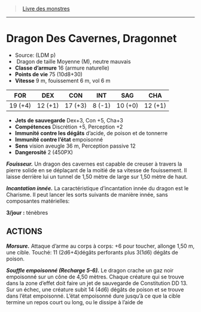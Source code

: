 ﻿> [Livre des monstres](tome_of_beasts.md)

---

# Dragon Des Cavernes, Dragonnet

- Source: (LDM p)
-  Dragon de taille Moyenne (M), neutre mauvais
- **Classe d’armure** 16 (armure naturelle)
- **Points de vie** 75 (10d8+30)
- **Vitesse** 9 m, fouissement 6 m, vol 6 m

|FOR|DEX|CON|INT|SAG|CHA|
|---|---|---|---|---|---|
|19 (+4)|12 (+1)|17 (+3)|8 (-1)|10 (+0)|12 (+1)|

- **Jets de sauvegarde** Dex+3, Con +5, Cha+3
- **Compétences** Discrétion +5, Perception +2
- **Immunité contre les dégâts** d’acide, de poison et de tonnerre
- **Immunité contre l’état** empoisonné
- **Sens** vision aveugle 36 m, Perception passive 12
- **Dangerosité** 2 (450PX)

**_Fouisseur._** Un dragon des cavernes est capable de creuser à travers la pierre solide en se déplaçant de la moitié de sa vitesse de fouissement. Il laisse derrière lui un tunnel de 1,50 mètre de large sur 1,50 mètre de haut.

**_Incantation innée._** La caractéristique d’incantation innée du dragon est le Charisme. Il peut lancer les sorts suivants de manière innée, sans composantes matérielles:

**3/jour :** ténèbres

## ACTIONS

**_Morsure._** Attaque d’arme au corps à corps: +6 pour toucher, allonge 1,50 m, une cible. Touché: 11 (2d6+4)dégâts perforants plus 3(1d6) dégâts de poison.

**_Souffle empoisonné (Recharge 5-6)._** Le dragon crache un gaz noir empoisonné sur un cône de 4,50 mètres. Chaque créature qui se trouve dans la zone d’effet doit faire un jet de sauvegarde de Constitution DD 13. Sur un échec, une créature subit 14 (4d6) dégâts de poison et se trouve dans l’état empoisonné. L’état empoisonné dure jusqu’à ce que la cible termine un repos court ou long, ou le dissipe à l’aide de

